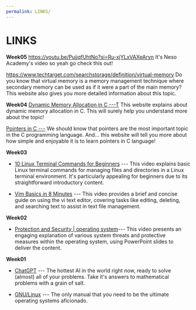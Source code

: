 ```yaml
---
permalink: LINKS/
---
```

# LINKS
**Week05**
https://youtu.be/PujjqfUhtNo?si=Ru-xjYLxVAXeAryn It's Neso Academy's video so yeah go check this out!

https://www.techtarget.com/searchstorage/definition/virtual-memory Do you know that virtual memory is a memory management technique where secondary memory can be used as if it were a part of the main memory? This website also gives you more detailed information about this topic.

**Week04**
[Dynamic Memory Allocation in C ---T](https://www.geeksforgeeks.org/dynamic-memory-allocation-in-c-using-malloc-calloc-free-and-realloc/) This website explains about dynamic memory allocation in C. This will surely help you understand more about the topic!

[Pointers in C ---](https://linuxhint.com/use-pointers-c/) We should know that pointers are the most important topic in the C programming language. And... this website will tell you more about how simple and enjoyable it is to learn pointers in C language!

**Week03**
* [10 Linux Terminal Commands for Beginners](https://www.youtube.com/watch?v=CpTfQ-q6MPU) ---
This video explains basic Linux terminal commands for managing files and directories in a Linux terminal environment. It's particularly appealing for beginners due to its straightforward introductory content.

* [Vim Basics in 8 Minutes](https://www.youtube.com/watch?v=ggSyF1SVFr4) --- 
This video provides a brief and concise guide on using the vi text editor, covering tasks like editing, deleting, and searching text to assist in text file management.

**Week02**
* [Protection and Security | operating system](https://www.youtube.com/watch?v=-TwXevB9zp8)--- 
This video presents an engaging explanation of various system threats and protective measures within the operating system, using PowerPoint slides to deliver the content.

**Week01**
* [ChatGPT](https://chat.openai.com/) --- 
The hottest AI in the world right now, ready to solve (almost) all of your problems.
Take it's answers to mathematical problems with a grain of salt.

* [GNU/Linux](https://www.debian.org/doc/manuals/debian-reference/ch01.en.html) ---
  The only manual that you need to be the ultimate operating systems aficionado.
